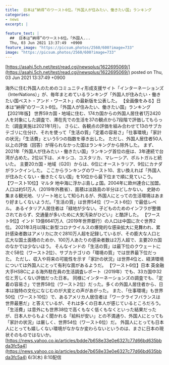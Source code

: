 ```yaml
---
title:  日本は“納得”のワースト6位。「外国人が住みたい、働きたい国」ランキング  
categories:
- news
excerpt: |
  
feature_text: |
  ##  日本は“納得”のワースト6位。「外国人...
  Thu, 03 Jun 2021 13:37:49  +0900
feature_image: "https://picsum.photos/2560/600?image=733"
image: "https://picsum.photos/2560/600?image=733"
---
```


[https://asahi.5ch.net/test/read.cgi/newsplus/1622695069/](https://asahi.5ch.net/test/read.cgi/newsplus/1622695069/)
posted on Thu, 03 Jun 2021 13:37:49  +0900

<!--more-->

海外に住む外国人のためのコミュニティ形成支援サイト「インターネーションズ（InterNations）」が、毎年まとめているランキング「外国人が住みたい・働きたい国ベスト・アンド・ワースト」の最新版を公表した。 【全画像をみる】日本は“納得”のワースト6位。「外国人が住みたい、働きたい国」ランキング【2021年版】 世界59カ国・地域に住む、174カ国からの外国人居住者1万2420人を対象にした調査で、滞在先での生活を37の観点から7段階で評価してもらった（調査実施は2021年1月）。 さらに、各観点の評価を組み合わせて13のサブカテゴリに仕分け、それを使って「生活の質」「定着の容易さ」「仕事環境」「家計の状況」「生活費」という5つの指数を導き出した。 ただし、外国人居住者50人以上の評価（回答）が得られなかった国はランキングから除外した。 まず、2021年「外国人が住みたい・働きたい国」ランキング首位の座は、3年連続で台湾が占めた。2位以下は、メキシコ、コスタリカ、マレーシア、ポルトガルと続いた。 主要20カ国・地域（G20）からは、6位にオーストラリア、9位にカナダがランクインした。 ここからランキングのワースト10、言い換えれば「外国人が住みたくない・働きたくない国」を10位から最下位まで順に見ていこう。 【ワースト10位】マルタ 地中海に浮かぶ島しょ国。2004年に欧州連合に加盟。人口は約51万人（2019年外務省）、面積は淡路島の半分ほどしかない。 史跡の集まる観光地、リゾート地として知られるが、外国人にとっての生活環境はあまり好ましくないようだ。「生活の質」は世界54位（ワースト6位）で最低レベル。 あるイタリア人居住者は「緑地が少ない。子どものためのインフラが整備されておらず、交通量が多いために大気汚染がひどい」と酷評した。 【ワースト9位】インド 13億6641万人（2019年世界銀行）の人口は中国に次ぐ世界2位。 2021年3月以降に新型コロナウイルスの爆発的な感染拡大に見舞われ、累計感染者数はアメリカに次ぐ2810万人超を記録しているが、その膨大な人口と広大な国土面積のためか、100万人あたりの感染者数は2万人超で、主要20カ国のなかでは少ないほう。 そんなインドの「生活の質」は最下位のクウェートに次ぐ58位（ワースト2位）、サブカテゴリの「環境の質」では世界最下位だった。 ただし、収入や将来の可能性を示す「家計の状況」は世界4位と、経済環境については外国人にとって有利な面があるようだ。 【ワースト6位】日本 英金融大手HSBCによる海外駐在員の生活調査レポート（2019年）でも、33カ国中32位と芳しくない評価だった日本。 同様にインターネーションズの調査でも、「定着の容易さ」で世界58位（ワースト2位）だった。多くの外国人居住者から、日本は独特の文化になじむのが大変との声があがった。 また、「仕事環境」も世界50位（ワースト10位）で、あるアメリカ人居住者は「ワークライフバランスは世界最悪だ」と答えているが、それは多くの日本人が感じているところだろう。 「生活費」は意外にも世界38位で高くもなく低くもなくといった結果だったが、日本人からもよく聞かれる「給料が安い」との不満通り、外国人にとっても「家計の状況」は厳しく、世界54位（ワースト6位）だ。 外国人にとっても日本人にとっても嬉しくない環境がなかなか変わらないというのは、まさに日本の現状そのものではないか。 [https://news.yahoo.co.jp/articles/bdde7b658e33e0e6327c77d66bd635bbda3fc5a4](https://news.yahoo.co.jp/articles/bdde7b658e33e0e6327c77d66bd635bbda3fc5a4) 6/3(木) 8:10配信
